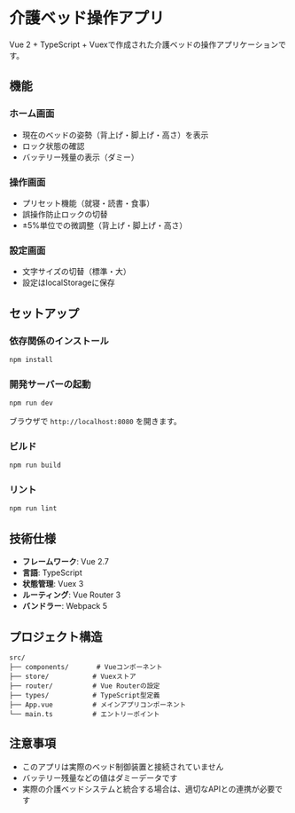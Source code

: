 # 介護ベッド操作アプリ

Vue 2 + TypeScript + Vuexで作成された介護ベッドの操作アプリケーションです。

## 機能

### ホーム画面
- 現在のベッドの姿勢（背上げ・脚上げ・高さ）を表示
- ロック状態の確認
- バッテリー残量の表示（ダミー）

### 操作画面
- プリセット機能（就寝・読書・食事）
- 誤操作防止ロックの切替
- ±5%単位での微調整（背上げ・脚上げ・高さ）

### 設定画面
- 文字サイズの切替（標準・大）
- 設定はlocalStorageに保存

## セットアップ

### 依存関係のインストール
```bash
npm install
```

### 開発サーバーの起動
```bash
npm run dev
```
ブラウザで `http://localhost:8080` を開きます。

### ビルド
```bash
npm run build
```

### リント
```bash
npm run lint
```

## 技術仕様

- **フレームワーク**: Vue 2.7
- **言語**: TypeScript
- **状態管理**: Vuex 3
- **ルーティング**: Vue Router 3
- **バンドラー**: Webpack 5

## プロジェクト構造

```
src/
├── components/       # Vueコンポーネント
├── store/           # Vuexストア
├── router/          # Vue Routerの設定
├── types/           # TypeScript型定義
├── App.vue          # メインアプリコンポーネント
└── main.ts          # エントリーポイント
```

## 注意事項

- このアプリは実際のベッド制御装置と接続されていません
- バッテリー残量などの値はダミーデータです
- 実際の介護ベッドシステムと統合する場合は、適切なAPIとの連携が必要です